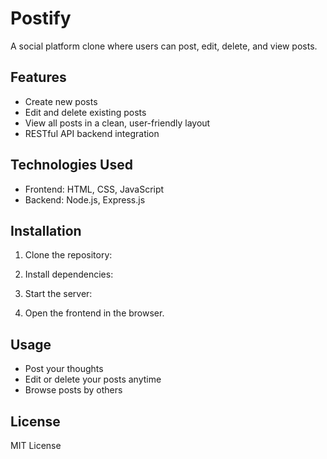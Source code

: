 # Postify

A social platform clone where users can post, edit, delete, and view posts.

## Features
- Create new posts
- Edit and delete existing posts
- View all posts in a clean, user-friendly layout
- RESTful API backend integration

## Technologies Used
- Frontend: HTML, CSS, JavaScript
- Backend: Node.js, Express.js

## Installation
1. Clone the repository:

2. Install dependencies:

3. Start the server:

4. Open the frontend in the browser.

## Usage
- Post your thoughts
- Edit or delete your posts anytime
- Browse posts by others

## License
MIT License
